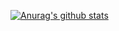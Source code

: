 [![Anurag's github stats](https://github-readme-stats.vercel.app/api?username=sapieninja)](https://github.com/anuraghazra/github-readme-stats)